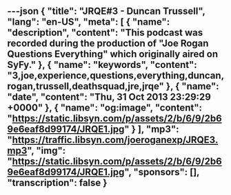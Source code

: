 ---json
{
  "title": "JRQE#3 - Duncan Trussell",
  "lang": "en-US",
  "meta": [
    {
      "name": "description",
      "content": "This podcast was recorded during the production of \"Joe Rogan Questions Everything\" which originally aired on SyFy."
    },
    {
      "name": "keywords",
      "content": "3,joe,experience,questions,everything,duncan,rogan,trussell,deathsquad,jre,jrqe"
    },
    {
      "name": "date",
      "content": "Thu, 31 Oct 2013 23:29:29 +0000"
    },
    {
      "name": "og:image",
      "content": "https://static.libsyn.com/p/assets/2/b/6/9/2b69e6eaf8d99174/JRQE1.jpg"
    }
  ],
  "mp3": "https://traffic.libsyn.com/joeroganexp/JRQE3.mp3",
  "img": "https://static.libsyn.com/p/assets/2/b/6/9/2b69e6eaf8d99174/JRQE1.jpg",
  "sponsors": [],
  "transcription": false
}
---
<episode-header />

<timemark seconds="0" />

<transcribe-call-to-action />

<episode-footer />